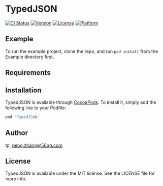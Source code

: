 # TypedJSON

[![CI Status](https://img.shields.io/travis/tp/TypedJSON.svg?style=flat)](https://travis-ci.org/tp/TypedJSON)
[![Version](https://img.shields.io/cocoapods/v/TypedJSON.svg?style=flat)](https://cocoapods.org/pods/TypedJSON)
[![License](https://img.shields.io/cocoapods/l/TypedJSON.svg?style=flat)](https://cocoapods.org/pods/TypedJSON)
[![Platform](https://img.shields.io/cocoapods/p/TypedJSON.svg?style=flat)](https://cocoapods.org/pods/TypedJSON)

## Example

To run the example project, clone the repo, and run `pod install` from the Example directory first.

## Requirements

## Installation

TypedJSON is available through [CocoaPods](https://cocoapods.org). To install
it, simply add the following line to your Podfile:

```ruby
pod 'TypedJSON'
```

## Author

tp, peng.zhang@56qq.com

## License

TypedJSON is available under the MIT license. See the LICENSE file for more info.
